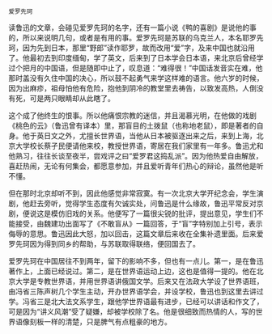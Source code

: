     爱罗先珂 

   读鲁迅的文章，会碰见爱罗先珂的名字，还有一篇小说《鸭的喜剧》是说他的事的，所以来说明几句，或者是有用的事。爱罗先珂是苏联的乌克兰人，本名耶罗先珂，因为先到日本，那里“野郎”读作耶罗，故而改用“爱”字，及来中国也就沿用了。他最初去到印度缅甸，学了英文，后来到了日本学会日本语，来北京后曾经学过个把月的中国语，但是随即中止了，叹息道：“难得很！”中国话发音实在难，他那时盖没有久住中国的决心，所以鼓不起勇气来学这样难的语言。他六岁的时候，因为出麻疹，祖母怕他有危险，抱他到阴冷的教堂里去祷告，以致发高热，人倒没有死，可是两只眼睛却从此瞎了。

   这个成了他终生的恨事。所以他痛恨宗教的迷信，并且渴慕光明，在他做的戏剧《桃色的云》（鲁迅曾有译本）里，那盲目的土拨鼠（也称地老鼠），即是著者的自身。他于英日文之外，尤擅长世界语，当他从日本被驱逐出来之后，来到上海，北京大学校长蔡孑民便请他来校，教授世界语，寄居在我们家里有一年多。鲁迅尤和他熟习，往往长谈至夜半，尝戏评之曰“爱罗君这捣乱派”。因为他热爱自由解放，喜赶热闹，无论有何集会，都愿意参加，并且爱听青年们热心的辩论，虽然他是听不懂。

   但在那时北京却听不到，因此他感觉非常寂寞。有一次北京大学开纪念会，学生演剧，他赶去旁听，觉得学生态度有欠诚实处，问鲁迅是什么缘故，鲁迅平常反对京剧，便说这是模仿旧戏的关系。他便写了一篇很尖锐的批评，提出意见，学生们不能接受，由魏建功出面写了《不敢盲从》一篇回答，于“盲”字特别加上引号，表示侮辱的意思。鲁迅因此大怒，加以回击，这篇文章后来收在全集补遗里面。后来爱罗先珂因为得到同乡的帮助，与苏联取得联络，便回国去了。

   爱罗先珂在中国居往不到两年，留下的影响不多，但也有一点儿。第一，是在鲁迅著作上，上面已经说过。第二，是在世界语运动上边，这也是值得一提的。他在北京大学是专教世界语，并用世界语讲俄国文学。后来又在法政大学设了世界语班，由冯省三陈声树几个学生主动，开办世界语学会，并设学校，鲁迅也到这里去讲过学。冯省三是北大法文系学生，跟他学世界语最有进步，已经可以讲话和作文了，可是因为“讲义风潮”受了疑嫌，却被学校除了名。他是很细致而热情的人，写的世界语像刻板一样的清楚，只是脾气有点粗豪的地方。

